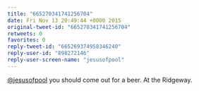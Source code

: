 ```yaml
---
title: "665270341741256704"
date: Fri Nov 13 20:49:44 +0000 2015
original-tweet-id: "665270341741256704"
retweets: 0
favorites: 0
reply-tweet-id: "665269374958346240"
reply-user-id: "898272146"
reply-user-screen-name: "jesusofpool"
---
```

<a href="https://twitter.com/jesusofpool">@jesusofpool</a> you should come out for a beer. At the Ridgeway.
